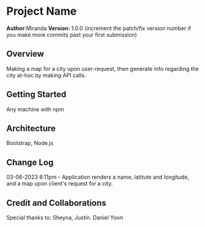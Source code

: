 # Project Name

**Author**:Miranda
**Version**: 1.0.0 (increment the patch/fix version number if you make more commits past your first submission)

## Overview

Making a map for a city upon user-request, then generate info regarding the city at-hoc by making API calls.

## Getting Started
<!-- What are the steps that a user must take in order to build this app on their own machine and get it running? -->
Any machine with npm

## Architecture
<!-- Provide a detailed description of the application design. What technologies (languages, libraries, etc) you're using, and any other relevant design information. -->
Bootstrap, Node.js

## Change Log
<!-- Use this area to document the iterative changes made to your application as each feature is successfully implemented. Use time stamps. Here's an example:
03-06-2023 8:11pm - Application now has a fully-functional express server, with a GET route for the location resource. -->

03-06-2023 8:11pm - Application renders a name, latitute and longitude, and a map upon client's request for a city.

## Credit and Collaborations
<!-- Give credit (and a link) to other people or resources that helped you build this application. -->
Special thanks to: Sheyna, Justin. Daniel Yoon